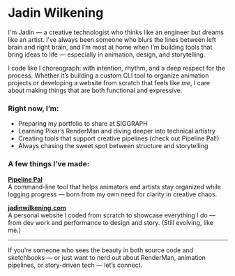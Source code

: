 # Jadin Wilkening

I'm Jadin — a creative technologist who thinks like an engineer but dreams like an artist. I’ve always been someone who blurs the lines between left brain and right brain, and I’m most at home when I’m building tools that bring ideas to life — especially in animation, design, and storytelling.

I code like I choreograph: with intention, rhythm, and a deep respect for the process. Whether it’s building a custom CLI tool to organize animation projects or developing a website from scratch that feels like *me*, I care about making things that are both functional and expressive.

### Right now, I’m:
- Preparing my portfolio to share at SIGGRAPH
- Learning Pixar’s RenderMan and diving deeper into technical artistry
- Creating tools that support creative pipelines (check out Pipeline Pal!)
- Always chasing the sweet spot between structure and storytelling

### A few things I’ve made:
**[Pipeline Pal](https://github.com/jadinwilkening/my-pipeline-pal)**  
A command-line tool that helps animators and artists stay organized while logging progress — born from my own need for clarity in creative chaos.

**[jadinwilkening.com](https://www.jadinwilkening.com)**  
A personal website I coded from scratch to showcase everything I do — from dev work and performance to design and story. (Still evolving, like me.)

---

If you’re someone who sees the beauty in both source code and sketchbooks — or just want to nerd out about RenderMan, animation pipelines, or story-driven tech — let’s connect.
